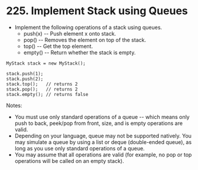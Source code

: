 # 225. Implement Stack using Queues
* Implement the following operations of a stack using queues.
    * push(x) -- Push element x onto stack.
    * pop() -- Removes the element on top of the stack.
    * top() -- Get the top element.
    * empty() -- Return whether the stack is empty.
```text
MyStack stack = new MyStack();

stack.push(1);
stack.push(2);  
stack.top();   // returns 2
stack.pop();   // returns 2
stack.empty(); // returns false
```
Notes:

* You must use only standard operations of a queue -- which means only push to back, peek/pop from front, size, and is empty operations are valid.
* Depending on your language, queue may not be supported natively. You may simulate a queue by using a list or deque (double-ended queue), as long as you use only standard operations of a queue.
* You may assume that all operations are valid (for example, no pop or top operations will be called on an empty stack).